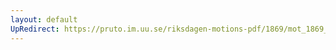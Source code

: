 ```yaml
---
layout: default
UpRedirect: https://pruto.im.uu.se/riksdagen-motions-pdf/1869/mot_1869__ak__157/mot_1869__ak__157-002.pdf
---
```

